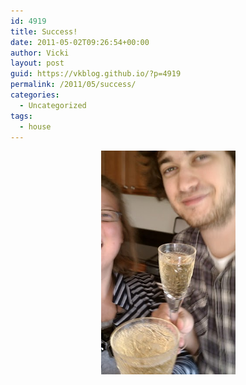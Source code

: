 ```yaml
---
id: 4919
title: Success!
date: 2011-05-02T09:26:54+00:00
author: Vicki
layout: post
guid: https://vkblog.github.io/?p=4919
permalink: /2011/05/success/
categories:
  - Uncategorized
tags:
  - house
---
```

<p style="text-align: center;">
  <a href="https://raw.githubusercontent.com/vkblog/vkblog.github.io/master/public/img/2011/05/IMAG0775.jpg"><img class="aligncenter size-full wp-image-4920" title="IMAG0775" src="https://raw.githubusercontent.com/vkblog/vkblog.github.io/master/public/img/2011/05/IMAG0775.jpg" alt="" width="215" height="358" /></a>
</p>